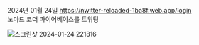 2024년 01월 24일
https://nwitter-reloaded-1ba8f.web.app/login 
<br>
노마드 코더 파이어베이스를 트위팅
<br>

![스크린샷 2024-01-24 221816](https://github.com/kimnambin/nwitter-reloaded/assets/127464935/e264d41e-69ec-4fb2-bef8-43d2958daa3a)
